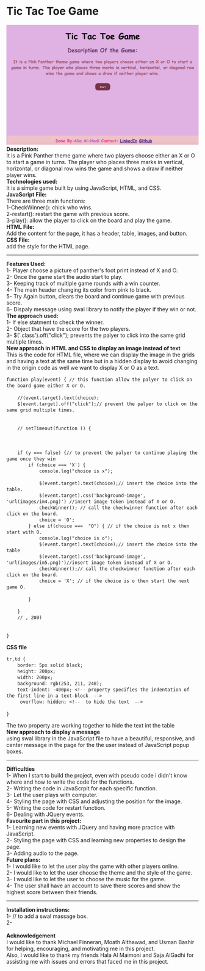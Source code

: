 # Tic Tac Toe Game </br> 
![alt text](images/a12.png)
**Description:**</br>
It is a Pink Panther theme game where two players choose either an X or O to start a game in turns. The player who places three marks in vertical, horizontal, or diagonal row wins the game and shows a draw if neither player wins.</br>
**Technologies used:**</br>
It is a simple game built by using JavaScript, HTML, and CSS.</br>
**JavaScript File:**</br>
There are three main functions:</br>
1-CheckWinner(): chick who wins.</br>
2-restart(): restart the game with previous score.</br>
3-play(): allow the player to click on the board and play the game.</br>
**HTML File:**</br>
Add the content for the page, it has a header, table, images, and button.</br>
**CSS File:**</br>
add the style for the HTML page.</br>
___
**Features Used:**</br>
1- Player choose a picture of panther's foot print instead of X and O.</br>
2- Once the game start the audio start to play.</br>
3- Keeping track of multiple game rounds with a win counter.</br>
4- The main header changing its color from pink to black.</br>
5- Try Again button, clears the board and continue game with previous score. </br>
6- Dispaly message using swal library to notify the player if they win or not. </br>
**The approach used:**</br>
1- If else statment to check the winner.</br>
2- Object that have the score for the two players.</br>
3- $('.class').off("click"); prevents the palyer to click into the same grid multiple times.</br>
**New approach in HTML and CSS to display an image instead of text**</br>
This is the code for HTML file, where we can display the image in the grids and having a text at the same time but in a hidden display to avoid changing in the origin code as well we want to display X or O as a text.</br>
```
function play(event) { // this function allow the palyer to click on the board game either X or O.

    //(event.target).text(choice);
    $(event.target).off("click");// prevent the palyer to click on the same grid multiple times.


    // setTimeout(function () {



    if (y === false) {// to prevent the palyer to continue playing the game once they win
        if (choice === 'X') {
            console.log("choice is x");
            
            $(event.target).text(choice);// insert the choice into the table.
            $(event.target).css('background-image', 'url(images/im4.png)') //insert image token instead of X or O.
            checkWinner(); // call the checkwinner function after each click on the board.
            choice = 'O';
        } else if(choice ===  "O") { // if the choice is not x then start with O.
            console.log("choice is o");
            $(event.target).text(choice);// insert the choice into the table
            $(event.target).css('background-image', 'url(images/im5.png)')//insert image token instead of X or O.
            checkWinner();// call the checkwinner function after each click on the board.
            choice = 'X'; // if the choice is o then start the next game O.

        }

    }
    // , 200)


}
```
**CSS file**</br>
```
tr,td {
    border: 5px solid black;  
    height: 200px;
    width: 200px;
    background: rgb(253, 211, 248);
    text-indent: -400px; <!-- property specifies the indentation of the first line in a text-block  -->
     overflow: hidden; <!--  to hide the text  -->

} 
```
The two property are working together to hide the text int the table</br>
**New approach to display a message**</br>
using swal library in the JavaScript file to have a beautiful, responsive, and center message in the page for the the user instead of JavaScript popup boxes.</br>
___
**Difficulties**</br>
1- When I start to build the project, even with pseudo code i didn't know where and how to write the code for the functions.</br>
2- Writing the code in JavaScrpit for each specific function.</br>
3- Let the user plays with computer.</br>
4- Styling the page with CSS and adjusting the position for the image.</br>
5- Writing the code for restart function.</br>
6- Dealing with JQuery events.</br>
**Favourite part in this project:**</br>
1- Learning new events with JQuery and having more practice with JavaScript.</br>
2- Styling the page with CSS and learning new properties to design the page.</br>
3- Adding audio to the page.</br>
**Future plans:**</br>
1- I would like to let the user play the game with other players online.</br>
2- I would like to let the user choose the theme and the style of the game.</br>
3- I would like to let the user to choose the music for the game.</br>
4- The user shall have an account to save there scores and show the highest score between their friends.</br>
___
**Installation instructions:**</br>
1- <script src="https://unpkg.com/sweetalert/dist/sweetalert.min.js"></script>// to add a swal massage box.</br>
2-  <iframe src="audio/The-Pink-Panther-Theme-Song.mp3" allow="autoplay" id="audio" style="display:none"></iframe></br>
    <audio id="player" autoplay loop></br>
        <source src="audio/The-Pink-Panther-Theme-Song.mp3" type="audio/mp3"></br>
    </audio></br>
**Acknowledgement**</br>
I would like to thank Michael Finneran, Moath Althawad, and Usman Bashir for helping, encouraging, and motivating me in this project.</br>
Also, I would like to thank my friends Hala Al Maimoni and Saja AlGadhi for assisting me with issues and errors that faced me in this project.